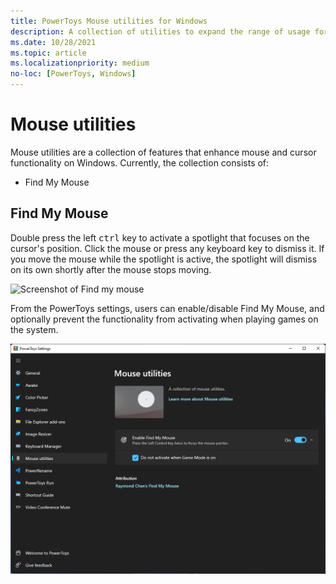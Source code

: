 ```yaml
---
title: PowerToys Mouse utilities for Windows
description: A collection of utilities to expand the range of usage for the mouse and cursor
ms.date: 10/28/2021
ms.topic: article
ms.localizationpriority: medium
no-loc: [PowerToys, Windows]
---
```


# Mouse utilities

Mouse utilities are a collection of features that enhance mouse and cursor functionality on Windows. Currently, the collection consists of:

- Find My Mouse

## Find My Mouse

Double press the left <kbd>ctrl</kbd> key to activate a spotlight that focuses on the cursor's position. Click the mouse or press any keyboard key to dismiss it. If you move the mouse while the spotlight is active, the spotlight will dismiss on its own shortly after the mouse stops moving.

![Screenshot of Find my mouse](../images/pt-mouse-utilities-find-my-mouse.gif)

From the PowerToys settings, users can enable/disable Find My Mouse, and optionally prevent the functionality from activating when playing games on the system.

![Image of the Options](../images/pt-mouse-utilities-settings.png)
